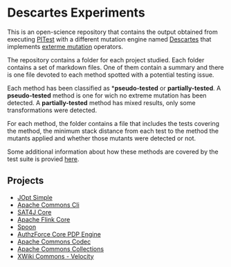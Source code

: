 # Descartes Experiments

This is an open-science repository that contains the output obtained from
executing [PITest](http://pitest.org) with a different mutation engine named
[Descartes](https://github.com/STAMP-project/pitest-descartes) that implements [exterme mutation](http://dl.acm.org/citation.cfm?doid=2896941.2896944) operators.

The repository contains a folder for each project studied. Each folder contains
a set of markdown files. One of them contain a summary and there is one file
devoted to each method spotted with a potential testing issue. 


Each method has been classified as ***pseudo-tested** or **partially-tested**. 
A **pseudo-tested** method is one for wich no extreme mutation has been detected.
A **partially-tested** method has mixed results, only some transformations were
detected.

For each method, the folder contains a file that includes the tests
covering the method, the minimum stack distance from each test to the method
the mutants applied and whether those mutants were detected or not.

Some additional information about how these methods are covered by the test
suite is provied [here](interplay_report/index.md).


## Projects

* [JOpt Simple](jopt-simple/index.md)
* [Apache Commons Cli](commons-cli/index.md)
* [SAT4J Core](sat4j-core/index.md)
* [Apache Flink Core](flink-core/index.md)
* [Spoon](spoon/index.md)
* [AuthzForce Core PDP Engine](authzforce-core/index.md)
* [Apache Commons Codec](commons-codec/index.md)
* [Apache Commons Collections](commons-collections/index.md)
* [XWiki Commons - Velocity](xwiki-commons-velocity/index.md)